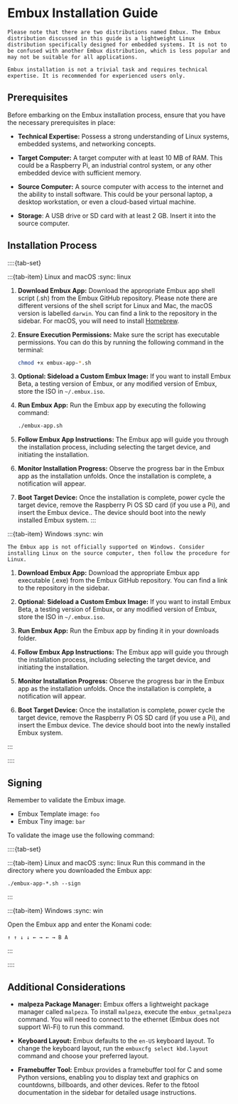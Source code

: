 # Embux Installation Guide

```{warning}
Please note that there are two distributions named Embux. The Embux distribution discussed in this guide is a lightweight Linux distribution specifically designed for embedded systems. It is not to be confused with another Embux distribution, which is less popular and may not be suitable for all applications.
```

```{warning}
Embux installation is not a trivial task and requires technical expertise. It is recommended for experienced users only.
```

## Prerequisites

Before embarking on the Embux installation process, ensure that you have the necessary prerequisites in place:

* **Technical Expertise:** Possess a strong understanding of Linux systems, embedded systems, and networking concepts.

* **Target Computer:** A target computer with at least 10 MB of RAM. This could be a Raspberry Pi, an industrial control system, or any other embedded device with sufficient memory.

* **Source Computer:** A source computer with access to the internet and the ability to install software. This could be your personal laptop, a desktop workstation, or even a cloud-based virtual machine.

* **Storage**: A USB drive or SD card with at least 2 GB. Insert it into the source computer.

## Installation Process

::::{tab-set}

:::{tab-item} Linux and macOS
:sync: linux

1. **Download Embux App:** Download the appropriate Embux app shell script (.sh) from the Embux GitHub repository. Please note there are different versions of the shell script for Linux and Mac, the macOS version is labelled `darwin`. You can find a link to the repository in the sidebar. For macOS, you will need to install [Homebrew](https://brew.sh).

2. **Ensure Execution Permissions:** Make sure the script has executable permissions. You can do this by running the following command in the terminal:

    ```bash
    chmod +x embux-app-*.sh
    ```

3. **Optional: Sideload a Custom Embux Image:** If you want to install Embux Beta, a testing version of Embux, or any modified version of Embux, store the ISO in `~/.embux.iso`.

4. **Run Embux App:** Run the Embux app by executing the following command:

    ```bash
    ./embux-app.sh
    ```

5. **Follow Embux App Instructions:** The Embux app will guide you through the installation process, including selecting the target device, and initiating the installation.

6. **Monitor Installation Progress:** Observe the progress bar in the Embux app as the installation unfolds. Once the installation is complete, a notification will appear.

7. **Boot Target Device:** Once the installation is complete, power cycle the target device, remove the Raspberry Pi OS SD card (if you use a Pi), and insert the Embux device.. The device should boot into the newly installed Embux system.
:::

:::{tab-item} Windows
:sync: win

```{warning}
The Embux app is not officially supported on Windows. Consider installing Linux on the source computer, then follow the procedure for Linux.
```

1. **Download Embux App:** Download the appropriate Embux app executable (.exe) from the Embux GitHub repository. You can find a link to the repository in the sidebar.

2. **Optional: Sideload a Custom Embux Image:** If you want to install Embux Beta, a testing version of Embux, or any modified version of Embux, store the ISO in `~/.embux.iso`.

3. **Run Embux App:** Run the Embux app by finding it in your downloads folder.

4. **Follow Embux App Instructions:** The Embux app will guide you through the installation process, including selecting the target device, and initiating the installation.

5. **Monitor Installation Progress:** Observe the progress bar in the Embux app as the installation unfolds. Once the installation is complete, a notification will appear.

6. **Boot Target Device:** Once the installation is complete, power cycle the target device, remove the Raspberry Pi OS SD card (if you use a Pi), and insert the Embux device. The device should boot into the newly installed Embux system.

:::

::::

## Signing

Remember to validate the Embux image.

* Embux Template image: `foo`
* Embux Tiny image: `bar`

To validate the image use the following command:

::::{tab-set}

:::{tab-item} Linux and macOS
:sync: linux
Run this command in the directory where you downloaded the Embux app:

```
./embux-app-*.sh --sign
```
:::

:::{tab-item} Windows
:sync: win

Open the Embux app and enter the Konami code:
```
↑ ↑ ↓ ↓ ← → ← → B A
```
:::

::::

## Additional Considerations

* **malpeza Package Manager:** Embux offers a lightweight package manager called `malpeza`. To install `malpeza`, execute the `embux_getmalpeza` command. You will need to connect to the ethernet (Embux does not support Wi-Fi) to run this command.

* **Keyboard Layout:** Embux defaults to the `en-US` keyboard layout. To change the keyboard layout, run the `embuxcfg select kbd.layout` command and choose your preferred layout.

* **Framebuffer Tool:** Embux provides a framebuffer tool for C and some Python versions, enabling you to display text and graphics on countdowns, billboards, and other devices. Refer to the fbtool documentation in the sidebar for detailed usage instructions.

